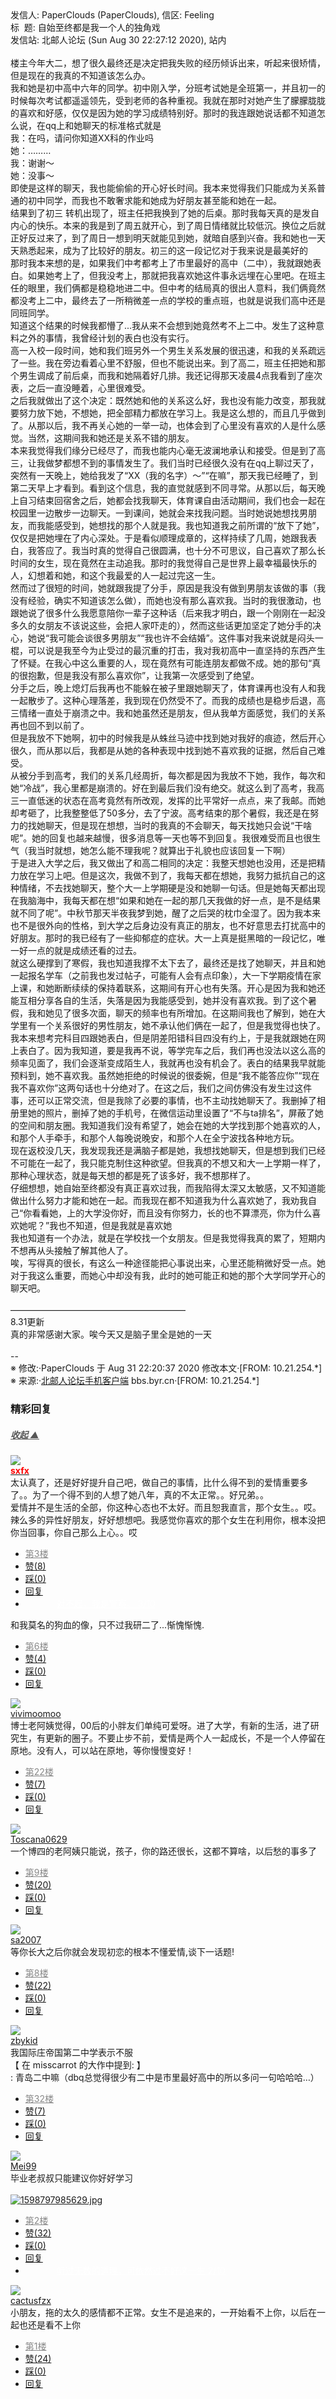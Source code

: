<div class="a-content-wrap">发信人: PaperClouds (PaperClouds), 信区: Feeling<br>标&nbsp;&nbsp;题: 自始至终都是我一个人的独角戏<br>发信站: 北邮人论坛 (Sun Aug 30 22:27:12 2020), 站内<br><br>楼主今年大二，想了很久最终还是决定把我失败的经历倾诉出来，听起来很矫情，但是现在的我真的不知道该怎么办。<br>我和她是初中高中六年的同学。初中刚入学，分班考试她是全班第一，并且初一的时候每次考试都遥遥领先，受到老师的各种重视。我就在那时对她产生了朦朦胧胧的喜欢和好感，仅仅是因为她的学习成绩特别好。那时的我连跟她说话都不知道怎么说，在qq上和她聊天的标准格式就是<br>我：在吗，请问你知道XX科的作业吗<br>她：………<br>我：谢谢～<br>她：没事～<br>即使是这样的聊天，我也能偷偷的开心好长时间。我本来觉得我们只能成为关系普通的初中同学，而我也不敢奢求能和她成为好朋友甚至能和她在一起。<br>结果到了初三 转机出现了，班主任把我换到了她的后桌。那时我每天真的是发自内心的快乐。本来的我是到了周五就开心，到了周日情绪就比较低沉。换位之后就正好反过来了，到了周日一想到明天就能见到她，就暗自感到兴奋。我和她也一天天熟悉起来，成为了比较好的朋友。初三的这一段记忆对于我来说是最美好的<br>那时我本来想的是，如果我们中考都考上了市里最好的高中（二中），我就跟她表白。如果她考上了，但我没考上，那就把我喜欢她这件事永远埋在心里吧。在班主任的眼里，我们俩都是稳稳地进二中。但中考的结局真的很出人意料，我们俩竟然都没考上二中，最终去了一所稍微差一点的学校的重点班，也就是说我们高中还是同班同学。<br>知道这个结果的时候我都懵了...我从来不会想到她竟然考不上二中。发生了这种意料之外的事情，我曾经计划的表白也没有实行。<br>高一入校一段时间，她和我们班另外一个男生关系发展的很迅速，和我的关系疏远了一些。我在旁边看着心里不舒服，但也不能说出来。到了高二，班主任把她和那个男生调成了前后桌，而我和她隔着好几排。我还记得那天凌晨4点我看到了座次表，之后一直没睡着，心里很难受。<br>之后我就做出了这个决定：既然她和他的关系这么好，我也没有能力改变，那我就要努力放下她，不想她，把全部精力都放在学习上。我是这么想的，而且几乎做到了。从那以后，我不再关心她的一举一动，也体会到了心里没有喜欢的人是什么感觉。当然，这期间我和她还是关系不错的朋友。<br>本来我觉得我们缘分已经尽了，而我也能内心毫无波澜地承认和接受。但是到了高三，让我做梦都想不到的事情发生了。我们当时已经很久没有在qq上聊过天了，突然有一天晚上，她给我发了“XX（我的名字）～”“在嘛”，那天我已经睡了，到第二天早上才看到。看到这个信息，我的直觉就感到不同寻常。从那以后，每天晚上自习结束回宿舍之后，她都会找我聊天，体育课自由活动期间，我们也会一起在校园里一边散步一边聊天。一到课间，她就会来找我问题。当时她说她想找男朋友，而我能感受到，她想找的那个人就是我。我也知道我之前所谓的“放下了她”，仅仅是把她埋在了内心深处。于是看似顺理成章的，这样持续了几周，她跟我表白，我答应了。我当时真的觉得自己很圆满，也十分不可思议，自己喜欢了那么长时间的女生，现在竟然在主动追我。那时的我觉得自己是世界上最幸福最快乐的人，幻想着和她，和这个我最爱的人一起过完这一生。<br>然而过了很短的时间，她就跟我提了分手，原因是我没有做到男朋友该做的事（我没有经验，确实不知道该怎么做），而她也没有那么喜欢我。当时的我很激动，也跟她说了很多什么我愿意陪你一辈子这种话（后来我才明白，跟一个刚刚在一起没多久的女朋友不该说这些，会把人家吓走的），然而这些话更加坚定了她分手的决心，她说“我可能会谈很多男朋友”“我也许不会结婚”。这件事对我来说就是闷头一棍，可以说是我至今为止受过的最沉重的打击，我对我初高中一直坚持的东西产生了怀疑。在我心中这么重要的人，现在竟然有可能连朋友都做不成。她的那句“真的很抱歉，但是我没有那么喜欢你”，让我第一次感受到了绝望。<br>分手之后，晚上熄灯后我再也不能躲在被子里跟她聊天了，体育课再也没有人和我一起散步了。这种心理落差，我到现在仍然受不了。而我的成绩也是稳步后退，高三情绪一直处于崩溃之中。我和她虽然还是朋友，但从我单方面感觉，我们的关系再也回不到以前了。<br>但是我放不下她啊，初中的时候我是从蛛丝马迹中找到她对我好的痕迹，然后开心很久，而从那以后，我都是从她的各种表现中找到她不喜欢我的证据，然后自己难受。<br>从被分手到高考，我们的关系几经周折，每次都是因为我放不下她，我作，每次和她“冷战”，我心里都是崩溃的。好在到最后我们没有绝交。就这么到了高考，我高三一直低迷的状态在高考竟然有所改观，发挥的比平常好一点点，来了我邮。而她却考砸了，比我整整低了50多分，去了宁波。高考结束的那个暑假，我还是在努力的找她聊天，但是现在想想，当时的我真的不会聊天，每天找她只会说“干啥呢”。她的回复也越来越慢，很多消息等一天也等不到回复。我很难受而且也很生气（我当时就想，她怎么能不理我呢？就算出于礼貌也应该回复一下啊）<br>于是进入大学之后，我又做出了和高二相同的决定：我整天想她也没用，还是把精力放在学习上吧。但是这次，我做不到了，我每天都在想她，我努力抵抗自己的这种情绪，不去找她聊天，整个大一上学期硬是没和她聊一句话。但是她每天都出现在我脑海中，我每天都在想“如果和她在一起的那几天我做的好一点，是不是结果就不同了呢”。中秋节那天半夜我梦到她，醒了之后哭的枕巾全湿了。因为我本来也不是很外向的性格，到大学之后身边没有真正的朋友，也不好意思去打扰高中的好朋友。那时的我已经有了一些抑郁症的症状。大一上真是挺黑暗的一段记忆，唯一好一点的就是成绩还看的过去。<br>就这么硬撑到了寒假，我也知道我撑不太下去了，最终还是找了她聊天，并且和她一起报名学车（之前我也发过帖子，可能有人会有点印象），大一下学期疫情在家上课，和她断断续续的保持着联系，这期间有开心也有失落。开心是因为我和她还能互相分享各自的生活，失落是因为我能感受到，她并没有喜欢我。到了这个暑假，我和她见了很多次面，聊天的频率也有所增加。在这期间我也了解到，她在大学里有一个关系很好的男性朋友，她不承认他们俩在一起了，但是我觉得也快了。我本来想考完科目四跟她表白，但是阴差阳错科目四没有约上，于是我就跟她在网上表白了。因为我知道，要是我再不说，等学完车之后，我们再也没法以这么高的频率见面了，我们会逐渐变成陌生人，我就再也没有机会了。表白的结果我早就能预料到，她不喜欢我。虽然她拒绝的时候说的很委婉，但是“我不能答应你”“现在我不喜欢你”这两句话也十分绝对了。在这之后，我们之间仿佛没有发生过这件事，还可以正常交流，但是我除了必要的事情，也不主动找她聊天了。我删掉了相册里她的照片，删掉了她的手机号，在微信运动里设置了“不与ta排名”，屏蔽了她的空间和朋友圈。我知道我们没有希望了，她会在她的大学找到那个她喜欢的人，和那个人手牵手，和那个人每晚说晚安，和那个人在全宁波找各种地方玩。<br>现在返校没几天，我发现我还是满脑子都是她，我想找她聊天，但是想到我们已经不可能在一起了，我只能克制住这种欲望。但我真的不想又和大一上学期一样了，那种心理状态，就是每天想的都是死了该多好，我不想那样了。<br>仔细想想，她自始至终都没有真正喜欢过我，而我陷得太深又太敏感，又不知道能做出什么努力才能和她在一起。而我现在都不知道我为什么喜欢她了，我劝我自己“你看看她，上的大学没你好，而且没有你努力，长的也不算漂亮，你为什么喜欢她呢？”我也不知道，但是我就是喜欢她<br>我也知道有一个办法，就是在学校找一个女朋友。但是我觉得我真的累了，短期内不想再从头接触了解其他人了。<br>唉，写得真的很长，有这么一种途径能把心事说出来，心里还能稍微好受一点。她对于我这么重要，而她心中却没有我，此时的她可能正和她的那个大学同学开心的聊天吧。<br><br>————————————————————<br>8.31更新<br>真的非常感谢大家。唉今天又是脑子里全是她的一天<br><br>--<br><font class="f006">※ 修改:·PaperClouds 于 Aug 31 22:20:37 2020 修改本文·[FROM: 10.21.254.*]</font><font class="f000"><br></font><font class="f000"></font><font class="f005">※ 来源:·<a target="_blank" href="http://developers.byr.cn/mobile">北邮人论坛手机客户端</a> bbs.byr.cn·[FROM: 10.21.254.*]</font><font class="f000"><br></font><div id="nice_view" class="corner" style="margin:0;display:block"><div class="a-nice-comment-divline"><h3><span>精彩回复</span></h3><h5><a class="a-func-toggle" style="color:#555;" href="#">收起 ▲</a></h5></div><div class="a-nice-comment"><div class="a-nice-comment-item"><a class="a-nice-comment-face" href="/user/query/sxfx"><img src="https://bbs.byr.cn/img/face_default_m.jpg"></a><div class="a-nice-comment-cell"><div class="a-nice-comment-id"><a href="/user/query/sxfx"><strong style="color:red;">sxfx</strong></a></div><div class="a-nice-comment-content">太认真了，还是好好提升自己吧，做自己的事情，比什么得不到的爱情重要多了。。为了一个得不到的人想了她八年，真的不太正常。。好兄弟。。<br>爱情并不是生活的全部，你这种心态也不太好。而且恕我直言，那个女生。。哎。辣么多的异性好朋友，好好想想吧。我感觉你喜欢的那个女生在利用你，根本没把你当回事，你自己那么上心。。哎</div><div><ul class="a-func a-nice-comment-func"><li><a class="a-nice-comment-floor" style="color:#888;" title="点击跳转" href="/article/Feeling/3154201?s=3154204">第3楼</a></li><li><a href="/article/Feeling/ajax_voteup/3154204.json" class="a-func-like" id="like_list3154204"><samp class="ico-pos-zaninactive" id="icon_like_list3154204"></samp>赞(8)</a></li><li><a href="/article/Feeling/ajax_votedown/3154204.json" id="listCai3154204" class="a-func-cai"><samp class="ico-pos-caiinactive" id="icon_list_cai3154204"></samp>踩(0)</a></li><li><samp class="ico-pos-reply"></samp><a href="/article/Feeling/post/3154204" class="a-post">回复</a></li><li><a href="#" style="color:white;margin:0px 50px;">对不起，我是警察。 3/10</a></li></ul></div></div></div><div class="a-nice-comment-item"><div class="a-nice-comment-cell"><div class="a-nice-comment-id"><a href="/user/query/"></a></div><div class="a-nice-comment-content">和我莫名的狗血的像，只不过我研二了...惭愧惭愧.</div><div><ul class="a-func a-nice-comment-func"><li><a class="a-nice-comment-floor" style="color:#888;" title="点击跳转" href="/article/Feeling/3154201?s=3154219">第6楼</a></li><li><a href="/article/Feeling/ajax_voteup/3154219.json" class="a-func-like" id="like_list3154219"><samp class="ico-pos-zaninactive" id="icon_like_list3154219"></samp>赞(4)</a></li><li><a href="/article/Feeling/ajax_votedown/3154219.json" id="listCai3154219" class="a-func-cai"><samp class="ico-pos-caiinactive" id="icon_list_cai3154219"></samp>踩(0)</a></li><li><samp class="ico-pos-reply"></samp><a href="/article/Feeling/post/3154219" class="a-post">回复</a></li></ul></div></div></div><div class="a-nice-comment-item"><a class="a-nice-comment-face" href="/user/query/vivimoomoo"><img src="https://bbs.byr.cn/img/face_default_f.jpg"></a><div class="a-nice-comment-cell"><div class="a-nice-comment-id"><a href="/user/query/vivimoomoo">vivimoomoo</a></div><div class="a-nice-comment-content">博士老阿姨觉得，00后的小胖友们单纯可爱呀。进了大学，有新的生活，进了研究生，有更新的圈子。不要止步不前，爱情是两个人一起成长，不是一个人停留在原地。没有人，可以站在原地，等你慢慢变好！</div><div><ul class="a-func a-nice-comment-func"><li><a class="a-nice-comment-floor" style="color:#888;" title="点击跳转" href="/article/Feeling/3154201?s=3154238">第22楼</a></li><li><a href="/article/Feeling/ajax_voteup/3154238.json" class="a-func-like" id="like_list3154238"><samp class="ico-pos-zaninactive" id="icon_like_list3154238"></samp>赞(7)</a></li><li><a href="/article/Feeling/ajax_votedown/3154238.json" id="listCai3154238" class="a-func-cai"><samp class="ico-pos-caiinactive" id="icon_list_cai3154238"></samp>踩(0)</a></li><li><samp class="ico-pos-reply"></samp><a href="/article/Feeling/post/3154238" class="a-post">回复</a></li></ul></div></div></div><div class="a-nice-comment-item"><a class="a-nice-comment-face" href="/user/query/Toscana0629"><img src="https://bbs.byr.cn/img/face_default_m.jpg"></a><div class="a-nice-comment-cell"><div class="a-nice-comment-id"><a href="/user/query/Toscana0629">Toscana0629</a></div><div class="a-nice-comment-content">一个博四的老阿姨只能说，孩子，你的路还很长，这都不算啥，以后愁的事多了</div><div><ul class="a-func a-nice-comment-func"><li><a class="a-nice-comment-floor" style="color:#888;" title="点击跳转" href="/article/Feeling/3154201?s=3154223">第9楼</a></li><li><a href="/article/Feeling/ajax_voteup/3154223.json" class="a-func-like" id="like_list3154223"><samp class="ico-pos-zaninactive" id="icon_like_list3154223"></samp>赞(20)</a></li><li><a href="/article/Feeling/ajax_votedown/3154223.json" id="listCai3154223" class="a-func-cai"><samp class="ico-pos-caiinactive" id="icon_list_cai3154223"></samp>踩(0)</a></li><li><samp class="ico-pos-reply"></samp><a href="/article/Feeling/post/3154223" class="a-post">回复</a></li></ul></div></div></div><div class="a-nice-comment-item"><a class="a-nice-comment-face" href="/user/query/sa2007"><img src="https://bbs.byr.cn/uploadFace/S/sa2007.1213.jpg"></a><div class="a-nice-comment-cell"><div class="a-nice-comment-id"><a href="/user/query/sa2007">sa2007</a></div><div class="a-nice-comment-content">等你长大之后你就会发现初恋的根本不懂爱情,谈下一话题!</div><div><ul class="a-func a-nice-comment-func"><li><a class="a-nice-comment-floor" style="color:#888;" title="点击跳转" href="/article/Feeling/3154201?s=3154221">第8楼</a></li><li><a href="/article/Feeling/ajax_voteup/3154221.json" class="a-func-like" id="like_list3154221"><samp class="ico-pos-zaninactive" id="icon_like_list3154221"></samp>赞(22)</a></li><li><a href="/article/Feeling/ajax_votedown/3154221.json" id="listCai3154221" class="a-func-cai"><samp class="ico-pos-caiinactive" id="icon_list_cai3154221"></samp>踩(0)</a></li><li><samp class="ico-pos-reply"></samp><a href="/article/Feeling/post/3154221" class="a-post">回复</a></li></ul></div></div></div><div class="a-nice-comment-item"><a class="a-nice-comment-face" href="/user/query/zbykid"><img src="https://bbs.byr.cn/uploadFace/Z/zbykid.2357.jpg"></a><div class="a-nice-comment-cell"><div class="a-nice-comment-id"><a href="/user/query/zbykid">zbykid</a></div><div class="a-nice-comment-content">我国际庄帝国第二中学表示不服<br>【 在 misscarrot 的大作中提到: 】<br>: 青岛二中嘛（dbq总觉得很少有二中是市里最好高中的所以多问一句哈哈哈…）</div><div><ul class="a-func a-nice-comment-func"><li><a class="a-nice-comment-floor" style="color:#888;" title="点击跳转" href="/article/Feeling/3154201?s=3154256">第32楼</a></li><li><a href="/article/Feeling/ajax_voteup/3154256.json" class="a-func-like" id="like_list3154256"><samp class="ico-pos-zaninactive" id="icon_like_list3154256"></samp>赞(7)</a></li><li><a href="/article/Feeling/ajax_votedown/3154256.json" id="listCai3154256" class="a-func-cai"><samp class="ico-pos-caiinactive" id="icon_list_cai3154256"></samp>踩(0)</a></li><li><samp class="ico-pos-reply"></samp><a href="/article/Feeling/post/3154256" class="a-post">回复</a></li></ul></div></div></div><div class="a-nice-comment-item"><a class="a-nice-comment-face" href="/user/query/Mei99"><img src="https://bbs.byr.cn/uploadFace/M/Mei99.5780.jpg"></a><div class="a-nice-comment-cell"><div class="a-nice-comment-id"><a href="/user/query/Mei99">Mei99</a></div><div class="a-nice-comment-content">毕业老叔叔只能建议你好好学习<br><br><a target="_blank" href="https://bbs.byr.cn/att/Feeling/0/3154203/308"><img border="0" title="1598797985629.jpg" src="https://bbs.byr.cn/att/Feeling/0/3154203/308" alt="1598797985629.jpg" class="resizeable"></a></div><div><ul class="a-func a-nice-comment-func"><li><a class="a-nice-comment-floor" style="color:#888;" title="点击跳转" href="/article/Feeling/3154201?s=3154203">第2楼</a></li><li><a href="/article/Feeling/ajax_voteup/3154203.json" class="a-func-like" id="like_list3154203"><samp class="ico-pos-zaninactive" id="icon_like_list3154203"></samp>赞(32)</a></li><li><a href="/article/Feeling/ajax_votedown/3154203.json" id="listCai3154203" class="a-func-cai"><samp class="ico-pos-caiinactive" id="icon_list_cai3154203"></samp>踩(0)</a></li><li><samp class="ico-pos-reply"></samp><a href="/article/Feeling/post/3154203" class="a-post">回复</a></li><li><a href="#" style="color:white;margin:0px 50px;">听过无数的道理，可依然过不好这一生 2/10</a></li></ul></div></div></div><div class="a-nice-comment-item"><a class="a-nice-comment-face" href="/user/query/cactusfzx"><img src="https://bbs.byr.cn/uploadFace/C/cactusfzx.9177.jpg"></a><div class="a-nice-comment-cell"><div class="a-nice-comment-id"><a href="/user/query/cactusfzx">cactusfzx</a></div><div class="a-nice-comment-content">小朋友，拖的太久的感情都不正常。女生不是追来的，一开始看不上你，以后在一起也还是看不上你</div><div><ul class="a-func a-nice-comment-func"><li><a class="a-nice-comment-floor" style="color:#888;" title="点击跳转" href="/article/Feeling/3154201?s=3154202">第1楼</a></li><li><a href="/article/Feeling/ajax_voteup/3154202.json" class="a-func-like" id="like_list3154202"><samp class="ico-pos-zaninactive" id="icon_like_list3154202"></samp>赞(24)</a></li><li><a href="/article/Feeling/ajax_votedown/3154202.json" id="listCai3154202" class="a-func-cai"><samp class="ico-pos-caiinactive" id="icon_list_cai3154202"></samp>踩(0)</a></li><li><samp class="ico-pos-reply"></samp><a href="/article/Feeling/post/3154202" class="a-post">回复</a></li></ul></div></div></div></div></div><!--成就解锁：彩蛋2号获得！输入魂斗罗秘籍可解锁彩蛋3号。hint： IE 0=A  1=B--来自bbs.byr.cn----></div>